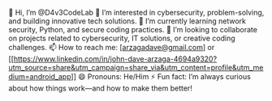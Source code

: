 👋 Hi, I’m @D4v3CodeLab
👀 I’m interested in cybersecurity, problem-solving, and building innovative tech solutions.
🌱 I’m currently learning network security, Python, and secure coding practices.
💞️ I’m looking to collaborate on projects related to cybersecurity, IT solutions, or creative coding challenges.
📫 How to reach me: [arzagadave@gmail.com] or [[https://www.linkedin.com/in/john-dave-arzaga-4694a9320?utm_source=share&utm_campaign=share_via&utm_content=profile&utm_medium=android_app]]
😄 Pronouns: He/Him
⚡ Fun fact: I’m always curious about how things work—and how to make them better!
<!---
D4v3CodeLab/D4v3CodeLab is a ✨ special ✨ repository because its `README.md` (this file) appears on your GitHub profile.
You can click the Preview link to take a look at your changes.
--->

